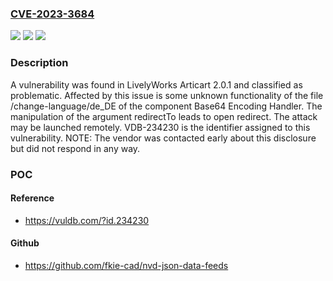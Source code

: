 ### [CVE-2023-3684](https://cve.mitre.org/cgi-bin/cvename.cgi?name=CVE-2023-3684)
![](https://img.shields.io/static/v1?label=Product&message=Articart&color=blue)
![](https://img.shields.io/static/v1?label=Version&message=%3D%202.0.1%20&color=brighgreen)
![](https://img.shields.io/static/v1?label=Vulnerability&message=CWE-601%20Open%20Redirect&color=brighgreen)

### Description

A vulnerability was found in LivelyWorks Articart 2.0.1 and classified as problematic. Affected by this issue is some unknown functionality of the file /change-language/de_DE of the component Base64 Encoding Handler. The manipulation of the argument redirectTo leads to open redirect. The attack may be launched remotely. VDB-234230 is the identifier assigned to this vulnerability. NOTE: The vendor was contacted early about this disclosure but did not respond in any way.

### POC

#### Reference
- https://vuldb.com/?id.234230

#### Github
- https://github.com/fkie-cad/nvd-json-data-feeds

